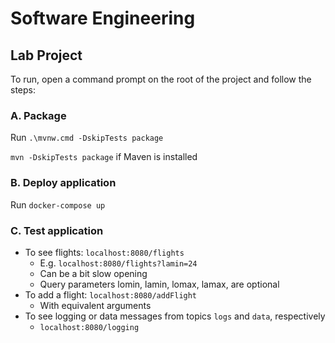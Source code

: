 # Software Engineering

## Lab Project
To run, open a command prompt on the root of the project and follow the steps:

### A. Package

Run `.\mvnw.cmd -DskipTests package`

`mvn -DskipTests package` if Maven is installed

### B. Deploy application

Run `docker-compose up`

### C. Test application
- To see flights: `localhost:8080/flights`
    - E.g. `localhost:8080/flights?lamin=24`
    - Can be a bit slow opening
    - Query parameters lomin, lamin, lomax, lamax, are optional
- To add a flight: `localhost:8080/addFlight`
    - With equivalent arguments
- To see logging or data messages from topics `logs` and `data`, respectively
    - `localhost:8080/logging`